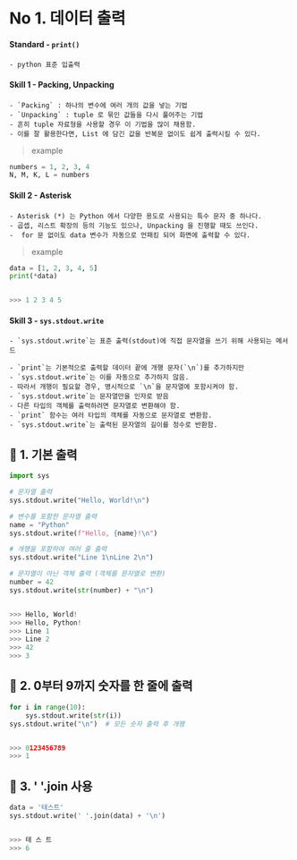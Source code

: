 # No 1. 데이터 출력

#### Standard - `print()`

    - python 표준 입출력

#### Skill 1 - Packing, Unpacking
    
    - `Packing` : 하나의 변수에 여러 개의 값을 넣는 기법
    - `Unpacking` : tuple 로 묶인 값들을 다시 풀어주는 기법
    - 흔히 tuple 자료형을 사용할 경우 이 기법을 많이 채용함.
    - 이를 잘 활용한다면, List 에 담긴 값을 반복문 없이도 쉽게 출력시킬 수 있다.

> example
```python
numbers = 1, 2, 3, 4
N, M, K, L = numbers
```


#### Skill 2 - Asterisk

    - Asterisk (*) 는 Python 에서 다양한 용도로 사용되는 특수 문자 중 하나다.
    - 곱셉, 리스트 확장의 등의 기능도 있으나, Unpacking 을 진행할 때도 쓰인다.
    -  for 문 없이도 data 변수가 자동으로 언패킹 되어 화면에 출력할 수 있다.

> example
```python
data = [1, 2, 3, 4, 5]
print(*data)


>>> 1 2 3 4 5
```


#### Skill 3 - `sys.stdout.write`

    - `sys.stdout.write`는 표준 출력(stdout)에 직접 문자열을 쓰기 위해 사용되는 메서드

    - `print`는 기본적으로 출력할 데이터 끝에 개행 문자(`\n`)를 추가하지만
    - `sys.stdout.write`는 이를 자동으로 추가하지 않음. 
    - 따라서 개행이 필요할 경우, 명시적으로 `\n`을 문자열에 포함시켜야 함.
    - `sys.stdout.write`는 문자열만을 인자로 받음 
    - 다른 타입의 객체를 출력하려면 문자열로 변환해야 함. 
    - `print` 함수는 여러 타입의 객체를 자동으로 문자열로 변환함.
    - `sys.stdout.write`는 출력된 문자열의 길이를 정수로 반환함.


## 📌 1. 기본 출력

```python
import sys

# 문자열 출력
sys.stdout.write("Hello, World!\n")

# 변수를 포함한 문자열 출력
name = "Python"
sys.stdout.write(f"Hello, {name}!\n")

# 개행을 포함하여 여러 줄 출력
sys.stdout.write("Line 1\nLine 2\n")

# 문자열이 아닌 객체 출력 (객체를 문자열로 변환)
number = 42
sys.stdout.write(str(number) + "\n")


>>> Hello, World!
>>> Hello, Python!
>>> Line 1
>>> Line 2
>>> 42 
>>> 3

```


## 📌 2. 0부터 9까지 숫자를 한 줄에 출력

```python
for i in range(10):
    sys.stdout.write(str(i))
sys.stdout.write("\n")  # 모든 숫자 출력 후 개행


>>> 0123456789
>>> 1
```


## 📌 3. ' '.join 사용

```python
data = '테스트'
sys.stdout.write(' '.join(data) + '\n')


>>> 테 스 트
>>> 6
```